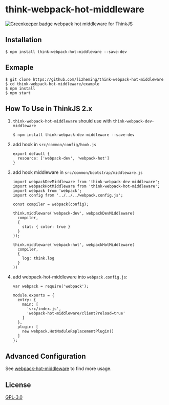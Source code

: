 # think-webpack-hot-middleware

[![Greenkeeper badge](https://badges.greenkeeper.io/lizheming/think-webpack-hot-middleware.svg)](https://greenkeeper.io/)
webpack hot middleware for ThinkJS

## Installation

```
$ npm install think-webpack-hot-middleware --save-dev
```

## Exmaple

```
$ git clone https://github.com/lizheming/think-webpack-hot-middleware
$ cd think-webpack-hot-middleware/example
$ npm install
$ npm start
```

## How To Use in ThinkJS 2.x

1. `think-webpack-hot-middleware` should use with `think-webpack-dev-middleware`

    ```
    $ npm install think-webpack-dev-middleware --save-dev
    ```

2. add hook in `src/common/config/hook.js`

    ```
    export default {
      resource: ['webpack-dev', 'webpack-hot']
    }
    ```

3. add hook middleware in `src/common/bootstrap/middleware.js`

    ```
    import webpackDevMiddleware from 'think-webpack-dev-middleware';
    import webpackHotMiddleware from 'think-webpack-hot-middleware';
    import webpack from 'webpack';
    import config from '../../../webpack.config.js';

    const compiler = webpack(config);

    think.middleware('webpack-dev', webpackDevMiddleware(
      compiler,
      {
        stat: { color: true }
      }
    ));

    think.middleware('webpack-hot', webpackHotMiddleware(
      compiler,
      {
        log: think.log
      }
    ))
    ```
4. add webpack-hot-middleware into `webpack.config.js`:

    ```
    var webpack = require('webpack');

    module.exports = {
      entry: {
        main: [
          'src/index.js',
          'webpack-hot-middleware/client?reload=true'
        ]
      },
      plugin: [
        new webpack.HotModuleReplacementPlugin()
      ]
    };
    ```
    
## Advanced Configuration

  See [webpack-hot-middleware](https://github.com/webpack/webpack-dev-middleware#usage) to find more usage.

## License

[GPL-3.0](LICENSE)